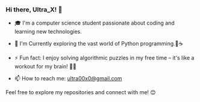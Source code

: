 ### Hi there, Ultra_X! 👋

- 🎓 I'm a computer science student passionate about coding and learning new technologies.

- 🚀 I'm Currently exploring the vast world of Python programming.🐍☕

- ⚡ Fun fact: I enjoy solving algorithmic puzzles in my free time – it's like a workout for my brain! 🧠💡

- 📫 How to reach me: ultra00x0@gmail.com

Feel free to explore my repositories and connect with me! 😊
